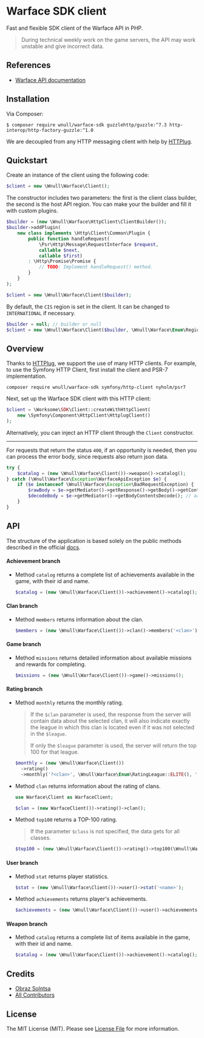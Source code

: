 # Warface  SDK client

Fast and flexible SDK client of the Warface API in PHP.

> During technical weekly work on the game servers, the API may work unstable and give incorrect data.

## References

- [Warface API documentation](https://ru.warface.com/wiki/index.php/API)

## Installation

Via Composer:

```shell
$ composer require wnull/warface-sdk guzzlehttp/guzzle:^7.3 http-interop/http-factory-guzzle:^1.0
```

We are decoupled from any HTTP messaging client with help by [HTTPlug](https://httplug.io/).

## Quickstart

Create an instance of the client using the following code:

```php
$client = new \Wnull\Warface\Client();
```
The constructor includes two parameters: the first is the client class builder, the second is the host API region. You can make your the builder and fill it with custom plugins.

```php
$builder = (new \Wnull\Warface\HttpClient\ClientBuilder());
$builder->addPlugin(
    new class implements \Http\Client\Common\Plugin {
        public function handleRequest(
            \Psr\Http\Message\RequestInterface $request, 
            callable $next, 
            callable $first)
        : \Http\Promise\Promise {
            // TODO: Implement handleRequest() method.
        }
    }
);

$client = new \Wnull\Warface\Client($builder);
```

By default, the `CIS` region is set in the client. It can be changed to `INTERNATIONAL` if necessary.

```php
$builder = null; // builder or null
$client = new \Wnull\Warface\Client($builder, \Wnull\Warface\Enum\RegionEnum::INTERNATIONAL());
```

## Overview

Thanks to [HTTPlug](https://httplug.io), we support the use of many HTTP clients. For example, to use the Symfony HTTP
Client, first install the client and PSR-7 implementation.

```shell
composer require wnull/warface-sdk symfony/http-client nyholm/psr7
```

Next, set up the Warface SDK client with this HTTP client:

```php
$client = \Worksome\SDK\Client::createWithHttpClient(
    new \Symfony\Component\HttpClient\HttplugClient()
);
```

Alternatively, you can inject an HTTP client through the `Client` constructor.

---

For requests that return the status `400`, if an opportunity is needed, then you can process the error body, since requests also return json data.

```php
try {
    $catalog = (new \Wnull\Warface\Client())->weapon()->catalog();
} catch (\Wnull\Warface\Exception\WarfaceApiException $e) {
    if ($e instanceof \Wnull\Warface\Exception\BadRequestException) {
        $rawBody = $e->getMediator()->getResponse()->getBody()->getContents(); // raw body
        $decodeBody = $e->getMediator()->getBodyContentsDecode(); // array decode body with reason
    }
}
```

## API

The structure of the application is based solely on the public methods described in the official [docs](#references).

#### Achievement branch

- Method `catalog` returns a complete list of achievements available in the game, with their id and name.

  ```php
  $catalog = (new \Wnull\Warface\Client())->achievement()->catalog();
  ```

#### Clan branch

- Method `members` returns information about the clan.

  ```php
  $members = (new \Wnull\Warface\Client())->clan()->members('<clan>');
  ```

#### Game branch

- Method `missions` returns detailed information about available missions and rewards for completing.

  ```php
  $missions = (new \Wnull\Warface\Client())->game()->missions();
  ```

#### Rating branch

- Method `monthly` returns the monthly rating.

  > If the `$clan` parameter is used, the response from the server will contain data about the selected clan, it will also indicate exactly the league in which this clan is located even if it was not selected in the `$league`.
  >
  > If only the `$league` parameter is used, the server will return the top 100 for that league.

  ```php
  $monthly = (new \Wnull\Warface\Client())
    ->rating()
    ->monthly('?<clan>', \Wnull\Warface\Enum\RatingLeague::ELITE(), '?<page>');
  ```

- Method `clan` returns information about the rating of clans.

  ```php
  use Warface\Client as WarfaceClient;
  
  $clan = (new WarfaceClient())->rating()->clan();
  ```

- Method `top100` returns a TOP-100 rating.

  > If the parameter `$class` is not specified, the data gets for all classes.

  ```php
  $top100 = (new \Wnull\Warface\Client())->rating()->top100(\Wnull\Warface\Enum\GameClass::MEDIC());
  ```

#### User branch

- Method `stat` returns player statistics.

  ```php
  $stat = (new \Wnull\Warface\Client())->user()->stat('<name>');
  ```

- Method `achievements` returns player's achievements.

  ```php
  $achievements = (new \Wnull\Warface\Client())->user()->achievements('<name>');
  ```

#### Weapon branch

- Method `catalog` returns a complete list of items available in the game, with their id and name.

  ```php
  $catalog = (new \Wnull\Warface\Client())->achievement()->catalog();
  ```


## Credits

- [Obraz Solntsa](https://github.com/wnull)
- [All Contributors](https://github.com/wnull/warface-sdk/graphs/contributors)

## License

The MIT License (MIT). Please see [License File](LICENSE) for more information.